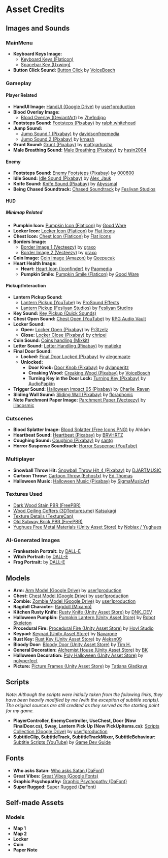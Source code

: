 # Asset Credits

## Images and Sounds

### MainMenu

- **Keyboard Keys Image:** 
  - [Keyboard Keys (Flaticon)](https://www.flaticon.com/packs/keyboard-keys-9?utm_source=chatgpt.com)
  - [Spacebar Key (Uxwing)](https://uxwing.com/space-button-icon/)
- **Button Click Sound:** [Button Click](https://pixabay.com/sound-effects/menu-select-button-182476/) by [VoiceBosch](https://pixabay.com/sound-effects/menu-select-button-182476/)

### Gameplay

#### Player Related

- **HandUI Image:** [HandUI (Google Drive)](https://drive.google.com/drive/folders/1Yekgbp8GlIO0o3Lc6LIHLwZBg0GguEVe) by [user1production](https://www.youtube.com/@user1productions883)
- **Blood Overlay Image:**
  - [Blood Overlay (DeviantArt)](https://www.deviantart.com/7he1ndigo/art/Blood-Vignette-704205045) by [7he1ndigo](https://www.deviantart.com/7he1ndigo/gallery)
- **Footsteps Sound:** [Footsteps (Pixabay)](https://pixabay.com/sound-effects/walking-on-a-wooden-floor-14743/) by [ralph.whitehead](https://pixabay.com/users/freesound_community-46691455/)
- **Jump Sound:**
  - [Jump Sound 1 (Pixabay)](https://pixabay.com/sound-effects/jumping-on-wooden-floor-41234/) by [davidsonfreemedia](https://pixabay.com/users/freesound_community-46691455/)
  - [Jump Sound 2 (Pixabay)](https://pixabay.com/sound-effects/jumping-onto-wooden-floor-79941/) by [krnash](https://pixabay.com/users/freesound_community-46691455/)
- **Grunt Sound:** [Grunt (Pixabay)](https://pixabay.com/sound-effects/grunts-33249/) by [mattgarkusha](https://pixabay.com/users/freesound_community-46691455/)
- **Male Breathing Sound:** [Male Breathing (Pixabay)](https://pixabay.com/sound-effects/breathing-fast-247449/) by [hasin2004](https://pixabay.com/users/hasin2004-46173687/)

#### Enemy

- **Footsteps Sound:** [Enemy Footsteps (Pixabay)](https://pixabay.com/sound-effects/stompwav-14753/) by [000600](https://pixabay.com/users/freesound_community-46691455/)
- **Idle Sound:** [Idle Sound (Pixabay)](https://pixabay.com/sound-effects/monster-211717/) by [Alex_Jauk](https://pixabay.com/users/alex_jauk-16800354/)
- **Knife Sound:** [Knife Sound (Pixabay)](https://pixabay.com/sound-effects/slashkut-108175/) by [Abyssmal](https://pixabay.com/users/freesound_community-46691455/)
- **Being Chased Soundtrack:** [Chased Soundtrack](https://www.fesliyanstudios.com/royalty-free-music/download/house-of-horrors/2841) by [Fesliyan Studios](https://www.fesliyanstudios.com/)

#### HUD

##### Minimap Related

- **Pumpkin Icon:** [Pumpkin Icon (Flaticon)](https://www.flaticon.com/free-icon/pumpkin_685849?term=pumpkin+head&page=1&position=18&origin=search&related_id=685849) by [Good Ware](https://www.flaticon.com/authors/good-ware)
- **Locker Icon:** [Locker Icon (Flaticon)](https://www.flaticon.com/free-icon/storage_3967533?term=locker&page=1&position=43&origin=search&related_id=3967533) by [Flat Icons](https://www.flaticon.com/authors/flat-icons)
- **Chest Icon:** [Chest Icon (Flaticon)](https://www.flaticon.com/free-icon/treasure_1355958?term=chest&page=1&position=27&origin=tag&related_id=1355958) by [Flat Icons](https://www.flaticon.com/authors/smashicons)
- **Borders Image:**
  - [Border Image 1 (Vecteezy)](https://www.vecteezy.com/png/51045274-halloween-circle-border-transparent) by [graxo](https://www.vecteezy.com/members/graxo)
  - [Border Image 2 (Vecteezy)](https://www.vecteezy.com/png/51045270-halloween-border-copy-space-area) by [graxo](https://www.vecteezy.com/members/graxo)
- **Coin Image:** [Coin Image (Amazon)](https://www.amazon.co.uk/Qeepucak-Halloween-Pumpkins-DDecorations-Souvenir/dp/B0D7CLYLMZ) by [Qeepucak](https://www.amazon.co.uk/s?k=Qeepucak)
- **Heart Health Image:**
  - **Heart:** [Heart Icon (Iconfinder)](https://www.iconfinder.com/icons/299063/heart_icon) by [Paomedia](https://www.iconfinder.com/paomedia)
  - **Pumpkin Smile:** [Pumpkin Smile (Flaticon)](https://www.flaticon.com/free-icon/pumpkin_685859) by [Good Ware](https://www.flaticon.com/authors/good-ware)

#### Pickup/Interaction

- **Lantern Pickup Sound:**
  - [Lantern Pickup (YouTube)](https://www.youtube.com/watch?v=QC39Hl6A-1g) by [ProSound Effects](https://www.prosoundeffects.com/)
  - [Lantern Pickup (Fesliyan Studios)](https://www.fesliyanstudios.com/royalty-free-music/download/phantom-in-the-organ/1275) by [Fesliyan Studios](https://www.fesliyanstudios.com/)
- **Key Sound:** [Key Pickup (Quick Sounds)](https://quicksounds.com/sound/11094/pickup-key-10)
- **Chest Open Sound:** [Chest Open (YouTube)](https://www.youtube.com/watch?v=5u8Z82IITLI) by [RPG Audio Vault](https://www.patreon.com/rpgaudiovault)
- **Locker Sound:**
  - **Open:** [Locker Open (Pixabay)](https://pixabay.com/sound-effects/locker-openingclosing-40866/) by [Pr3tzelz](https://pixabay.com/users/freesound_community-46691455/)
  - **Close:** [Locker Close (Pixabay)](https://pixabay.com/sound-effects/locker-slam-1-101485/) by [chripei](https://pixabay.com/users/freesound_community-46691455/)
- **Coin Sound:** [Coins handling (Mixkit)](https://mixkit.co/free-sound-effects/coin/)
- **Letter Sound:** [Letter Handling (Pixabay)](https://pixabay.com/sound-effects/opening-letter-and-handling-paper-68370/) by [matieke](https://pixabay.com/users/freesound_community-46691455/)
- **Final Door Sound:**
  - **Locked:** [Final Door Locked (Pixabay)](https://pixabay.com/sound-effects/rattling-door-81387/) by [alegemaate](https://pixabay.com/users/freesound_community-46691455/)
  - **Unlocked:**
    - **Door Knob:** [Door Knob (Pixabay)](https://pixabay.com/sound-effects/door-knob-68960/) by [dylanperitz](https://pixabay.com/users/freesound_community-46691455/)
    - **Creaking Wood:** [Creaking Wood (Pixabay)](https://pixabay.com/sound-effects/creaking-wood-199971/) by [VoiceBosch](https://pixabay.com/users/voicebosch-30143949/)
    - **Turning Key in the Door Lock:** [Turning Key (Pixabay)](https://pixabay.com/sound-effects/turning-key-in-the-door-lock-304969/) by [AudioPapkin](http://pixabay.com/users/audiopapkin-14728698/)
- **Trigger Sound:** [Halloween Impact 05 (Pixabay)](https://pixabay.com/sound-effects/halloween-impact-05-93808/) by [Charlie_Raven](https://pixabay.com/users/charlie_raven-26171802/)
- **Sliding Wall Sound:** [Sliding Wall (Pixabay)](https://pixabay.com/sound-effects/push-stone-statue-1-188171/) by [floraphonic](https://pixabay.com/users/floraphonic-38928062/)
- **Note Parchment Paper Image:** [Parchment Paper (Vecteezy)](https://www.vecteezy.com/png/52215028-old-antique-paper-parchment) by [illacosmic](https://www.vecteezy.com/members/106392952000268293547)

### Cutscenes

- **Blood Splatter Image:** [Blood Splatter (Free Icons PNG)](https://www.freeiconspng.com/img/44474) by Ahkâm
- **Heartbeat Sound:** [Heartbeat (Pixabay)](https://pixabay.com/sound-effects/heartbeat-02-225103/) by [BRVHRTZ](https://pixabay.com/users/brvhrtz-33128829/)
- **Coughing Sound:** [Coughing (Pixabay)](https://pixabay.com/sound-effects/cough-voice-12330/) by [santg](https://pixabay.com/users/santg-22443510/)
- **Horror Suspense Soundtrack:** [Horror Suspense (YouTube)](https://www.youtube.com/watch?v=g4twzqvxHrk)

### Multiplayer
- **Snowball Throw Hit:** [Snowball Throw Hit_4 (Pixabay)](https://pixabay.com/sound-effects/snowball-throw-hit-4-278172/) by [DJARTMUSIC](https://pixabay.com/users/djartmusic-46653586/)
- **Cartoon Throw:** [Cartoon Throw (Echosfx)](https://www.echosfx.com/free-sound-effects/cartoon-throw-sound-effect) by [Ed Thomas](https://www.echosfx.com/free-sound-effects?author=59f744335ce3509c632a0cee)
- **Halloween Music:** [Halloween Music (Pixabay)](https://pixabay.com/music/scary-childrens-tunes-halloween-music-258272/) by [SigmaMusicArt](https://pixabay.com/users/sigmamusicart-36860929/)

### Textures Used

- [Dark Wood Stain PBR (FreePBR)](https://freepbr.com/product/dark-wood-stain-pbr/)
- [Wood Ceiling Coffers (3DTextures.me)](https://3dtextures.me/2020/12/22/wood-ceiling-coffers-002/) [Katsukagi](https://3dtextures.me/author/gendosplace/)
- [Texture Details (TextureCan)](https://www.texturecan.com/details/572/)
- [Old Subway Brick PBR (FreePBR)](https://freepbr.com/product/old-subway-brick-pbr/)
- [Yughues Free Metal Materials (Unity Asset Store)](https://assetstore.unity.com/packages/2d/textures-materials/metals/yughues-free-metal-materials-12949?srsltid=AfmBOor6qOGcIKXY1QjpE-GKdd9xq6bDt-mzoWRGOABxSEkmaz1kdT-s) by [Nobiax / Yughues](https://assetstore.unity.com/publishers/4986)

### AI-Generated Images
- **Frankestein Portrait:** by [DALL-E](https://openai.com/index/dall-e-2/)
- **Witch Portrait:** by [DALL-E](https://openai.com/index/dall-e-2/)
- **Frog Portrait:** by [DALL-E](https://openai.com/index/dall-e-2/)

## Models

- **Arm:** [Arm Model (Google Drive)](https://drive.google.com/drive/folders/1yRuGXHGHesCBgSzls0kkWXy2yfHHCPqb) by [user1production](https://www.youtube.com/@user1productions883)
- **Chest:** [Chest Model (Google Drive)](https://drive.google.com/drive/folders/1gH5YIdbIBOQI1fx6lgBEDMxvPQ3753K-) by [user1production](https://www.youtube.com/@user1productions883)
- **Zombie:** [Zombie Model (Google Drive)](https://drive.google.com/drive/folders/1jKnXUKCYkA9TVDhtGpY3Un5PWo9eQZyk) by [user1production](https://www.youtube.com/@user1productions883)
- **Ragdoll Character:** [Ragdoll (Mixamo)](https://www.mixamo.com/#/?page=1&query=Romero&type=Character)
- **Kitchen Rusty Knife:** [Rusty Knife (Unity Asset Store)](https://assetstore.unity.com/packages/3d/props/weapons/hq-kitchen-rusty-knife-83994?srsltid=AfmBOooLOxy1SqkKCHfWAjd7_7vG2Ee_4eyk0mfr8ENga5WMP3Fp37C0) by [DNK_DEV](https://assetstore.unity.com/publishers/18994)
- **Halloween Pumpkin:** [Pumpkin Lantern (Unity Asset Store)](https://assetstore.unity.com/packages/3d/props/halloween-pumpkin-lantern-153723) by [Robot Skeleton](https://assetstore.unity.com/publishers/40977)
- **Procedural Fire:** [Procedural Fire (Unity Asset Store)](https://assetstore.unity.com/packages/vfx/particles/fire-explosions/procedural-fire-141496) by [Hovl Studio](https://assetstore.unity.com/publishers/28391)
- **Keypad:** [Keypad (Unity Asset Store)](https://assetstore.unity.com/packages/3d/props/electronics/keypad-free-262151) by [Navarone](https://assetstore.unity.com/publishers/73410)
- **Rust Key:** [Rust Key (Unity Asset Store)](https://assetstore.unity.com/packages/3d/props/rust-key-167590) by [Aleksn09](https://assetstore.unity.com/publishers/39424)
- **Bloody Door:** [Bloody Door (Unity Asset Store)](https://assetstore.unity.com/packages/3d/props/interior/tim-s-horror-assets-the-bloody-door-70847) by [Tim H.](https://assetstore.unity.com/publishers/16233)
- **General Decoration:** [Alchemist House (Unity Asset Store)](https://assetstore.unity.com/packages/3d/environments/alchemist-house-112442) by [BK](https://assetstore.unity.com/publishers/17659)
- **Halloween Decoration:** [Poly Halloween (Unity Asset Store)](https://assetstore.unity.com/packages/3d/props/poly-halloween-236625) by [polyperfect](https://assetstore.unity.com/publishers/19123)
- **Picture:** [Picture Frames (Unity Asset Store)](https://assetstore.unity.com/packages/3d/props/furniture/picture-frames-301169) by [Tatiana Gladkaya](https://assetstore.unity.com/publishers/26384)

## Scripts

*Note: Although the scripts were initially taken from the following links, they have been heavily modified by me (with the exception of subtitle scripts). The original sources are still credited as they served as the starting point for my game.*

- **PlayerController, EnemyController, UseChest, Door (Now FinalDoor.cs), Sway, Lantern Pick Up (Now PickUpItems.cs):** [Scripts Collection (Google Drive)](https://drive.google.com/drive/folders/1LRi0tOeAhxLp62AU6AbM06ChW34JkaDy) by [user1production](https://www.youtube.com/@user1productions883)
- **SubtitleClip, SubtitleTrack, SubtitleTrackMixer, SubtitleBehaviour:** [Subtitle Scripts (YouTube)](https://www.youtube.com/watch?v=12bfRIvqLW4) by [Game Dev Guide](https://www.youtube.com/@GameDevGuide)

## Fonts

- **Who asks Satan:** [Who asks Satan (DaFont)](https://www.dafont.com/who-asks-satan.font)
- **Great Vibes:** [Great Vibes (Google Fonts)](https://fonts.google.com/specimen/Great+Vibes)
- **Graphic Psychopathy:** [Graphic Psychopathy (DaFont)](https://www.dafont.com/graphic-psychopathy.font)
- **Super Rugged:** [Super Rugged (DaFont)](https://www.dafont.com/super-rugged.font)

## Self-made Assets

### Models

- **Map 1**
- **Map 2**
- **Locker**
- **Coin**
- **Paper Note**

